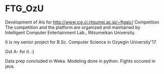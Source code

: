 # FTG_OzU
Development of AIs for http://www.ice.ci.ritsumei.ac.jp/~ftgaic/ Competition
The competition and the platform are organized and maintained by Intelligent Computer Entertainment Lab., Ritsumeikan University.

It is my senior project for B.Sc. Computer Science in Ozyegin University'17.

Got A- for it. :)

Data prep concluded in Weka.
Modeling done in python.
Fights occured in java.

